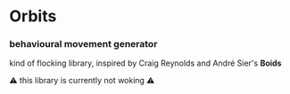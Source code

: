 # Orbits

### behavioural movement generator

kind of flocking library, inspired by Craig Reynolds and André Sier's **Boids**

:warning: this library is currently not woking :warning:
